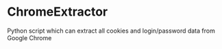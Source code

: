 # ChromeExtractor
Python script which can extract all cookies and login/password data from Google Chrome
